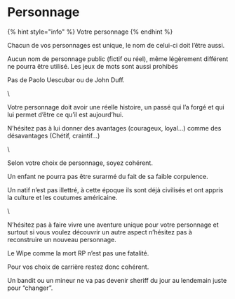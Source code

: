 # Personnage



{% hint style="info" %}
Votre personnage
{% endhint %}



Chacun de vos personnages est unique, le nom de celui-ci doit l’être aussi.

Aucun nom de personnage public (fictif ou réel), même légèrement différent ne pourra être utilisé. Les jeux de mots sont aussi prohibés

Pas de Paolo Uescubar ou de John Duff.

\


Votre personnage doit avoir une réelle histoire, un passé qui l’a forgé et qui lui permet d’être ce qu’il est aujourd’hui.&#x20;

N’hésitez pas à lui donner des avantages (courageux, loyal…) comme des désavantages (Chétif, craintif…)

\


Selon votre choix de personnage, soyez cohérent.&#x20;

Un enfant ne pourra pas être surarmé du fait de sa faible corpulence.

Un natif n’est pas illettré, à cette époque ils sont déjà civilisés et ont appris la culture et les coutumes américaine.

\


N’hésitez pas à faire vivre une aventure unique pour votre personnage et surtout si vous voulez découvrir un autre aspect n’hésitez pas à reconstruire un nouveau personnage.&#x20;

Le Wipe comme la mort RP n’est pas une fatalité.

Pour vos choix de carrière restez donc cohérent.&#x20;

Un bandit ou un mineur ne va pas devenir sheriff du jour au lendemain juste pour “changer”.
